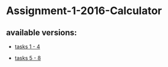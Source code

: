 # Assignment-1-2016-Calculator

## available versions:

+ [tasks 1 - 4](https://github.com/Salimuch/Assignment-1-2016-Calculator/tree/task1-4)

+ [tasks 5 - 8](https://github.com/Salimuch/Assignment-1-2016-Calculator/tree/task5-8)